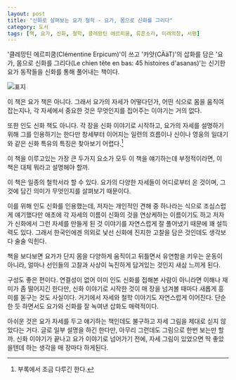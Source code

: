 ```yaml
---
layout: post
title: "신화로 살펴보는 요가 철학 - 요가, 몸으로 신화를 그리다"
category: 도서
tags: [책, 요가, 신화, 철학, 클레망틴 에르피쿰, 류은소라, 미래의창, 서평]
---
```


'클레망틴 에르피쿰(Clémentine Erpicum)'이 쓰고
'카앗(CÄäT)'의 삽화를 담은
'요가, 몸으로 신화를 그리다(Le chien tête en bas: 45 histoires d'asanas)'는
신기한 요가 동작들을 신화를 통해 풀어내는 책이다.

![표지](https://images2.imgbox.com/5a/65/GkvSOdg8_o.jpg)

이 책은 요가 책은 아니다.
그래서 요가의 자세가 어떻다던가,
어떤 식으로 몸을 움직여 잡는지나,
각 자세에서 중요한 것은 무엇인지를 집어주는 이야기는 거의 없다.

또한 인도 신화 책도 아니다.
각 장을 신화 이야기로 시작하고,
요가의 자세를 설명하기 위해 그를 인용하기는 한다만
창세부터 이어지는 일련의 흐름이나 신이나 영웅의 일대기와 같은
신화 특유의 특징은 찾아보기 어렵다.[^1]

[^1]: 부록에서 조금 다루긴 한다.

이 책을 이루고있는 가장 큰 두가지 요소가 모두 이 책을 얘기하는데 부정적이라면,
이 책은 대체 뭐라고 설명해야 할까.

이 책은 일종의 철학서라 할 수 있다.
요가의 다양한 자세들이 어디로부터 온 것이며,
그것에 담긴 의미가 무엇인지를 살펴보기 때문이다.

이를 위해 인도 신화를 인용했는데,
저자는 개인적인 견해 중 하나라는 식으로 조심스럽게 얘기했다만
애초에 각 자세의 이름이 신화의 것을 연상케하는 이름이기도 하고
저자가 신화에서 그런 자세를 만들게 된 것 이야기를 자연스럽게 잘 풀어냈기 때문에 꽤 설득력도 있다.
그래서 한국인에겐 의외로 낯선 신화에 진지한 고찰을 담은 것인데도 생각보다 술술 익힌다.

책을 보다보면 요가가 단지 몸을 다양하게 움직이고 뒤틀면서 유연함을 키우는 운동이 아니라,
얼마나 선인들의 고찰과 사상이 눅진하게 담겨있는 것인지 새삼 느끼게 된다.

구성도 좋은 편이다.
연결성이 없어 이미 인도 신화를 접해본 사람이 아니라면 이해나 재미가 좀 떨어지긴 한다만,
신화 이야기로 시작한 것이 매 장을 넘겨볼 때마다 새롭게 흥미를 돋구는 것도 사실이다.
거기에서 자세와 철학 이야기도 자연스럽게 이어진다.
단순한 듯 하면서도 요가와 신화를 잘 녹여낸 삽화도 매력적이다.

아쉬운 것은 요가 자세를 두고 얘기하는 책인데도 불구하고
자세 그림을 제대로 싣지 않았다는 거다.
글로 일부 설명을 하긴 한다만, 아무리 그런데도 그림으로 한번 보는만 할까.
신화 이야기가 끝나고 요가 이야기로 넘어가기 전에, 자세 그림이 있었으면 딱 좋았을텐데 하는 생각을 매 장마다 하게된다.

<!--
요가 자세는 이미 널리 알려진 것이라고?
찾아보면 된다고?
그건 성의가 없었다는 것에 대한 비겁한 변명일 뿐이지.
-->
